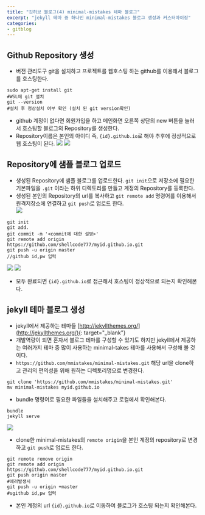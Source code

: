 ```yaml
---
title: "깃허브 블로그(4) minimal-mistakes 테마 블로그"
excerpt: "jekyll 테마 중 하나인 minimal-mistakes 블로그 생성과 커스터마이징"
categories:
- gitblog
---
```

## Github Repository 생성
- 버전 관리도구 git을 설치하고 프로젝트를 웹호스팅 하는 github를 이용해서 블로그를 호스팅한다.
```
sudo apt-get install git
#WSL에 git 설치
git --version
#설치 후 정상설치 여부 확인 (설치 된 git version확인)
```
- github 계정이 없다면 회원가입을 하고 메인화면 오른쪽 상단의 new 버튼을 눌러서 호스팅할 블로그의 Repository를 생성한다.
- Repository이름은 본인의 아이디 즉, `{id}.github.io`로 해야 추후에 정상적으로 웹 호스팅이 된다.
[![]({{site.url}}/assets/images/gitblog/10_create_repo.png)]({{site.url}}/assets/images/gitblog/10_create_repo.png)
[![]({{site.url}}/assets/images/gitblog/10_create_repo2.png)]({{site.url}}/assets/images/gitblog/10_create_repo2.png)  

## Repository에 샘플 블로그 업로드
- 생성된 Repository에 샘플 블로그를 업로드한다. `git init`으로 저장소에 필요한 기본파일을 `.git` 이라는 하위 디렉토리를 만들고 계정의 Repository를 등록한다.
- 생성된 본인의 Repository의 url를 복사하고 `git remote add` 명령어를 이용해서 원격저장소에 연결하고 `git push`로 업로드 한다.  
[![]({{site.url}}/assets/images/gitblog/10_gitclone.png)]({{site.url}}/assets/images/gitblog/10_gitclone.png) 
```
git init
git add.
git commit -m '<commit에 대한 설명>'
git remote add origin https://github.com/shellcode777/myid.github.io.git
git push -u origin master
//github id,pw 입력
```
[![]({{site.url}}/assets/images/gitblog/10_gitpush1.png)]({{site.url}}/assets/images/gitblog/10_gitpush1.png)
[![]({{site.url}}/assets/images/gitblog/10_gitpush2.png)]({{site.url}}/assets/images/gitblog/10_gitpush2.png)

- 모두 완료되면 `{id}.github.io`로 접근해서 호스팅이 정상적으로 되는지 확인해본다.

## jekyll 테마 블로그 생성
- jekyll에서 제공하는 테마들 [http://jekyllthemes.org/](http://jekyllthemes.org/){: target="_blank"}
- 개발역량이 되면 혼자서 블로그 테마를 구성할 수 있기도 하지만 jekyll에서 제공하는 여러가지 테마 중 많이 사용하는 minimal-takes 테마를 사용해서 구성해 볼 것이다.
- `https://github.com/mmistakes/minimal-mistakes.git` 해당 url을 clone하고 관리의 편의성을 위해 원하는 디렉토리명으로 변경한다.
```
git clone 'https://github.com/mmistakes/minimal-mistakes.git'
mv minimal-mistakes myid.github.io
```
- bundle 명령어로 필요한 파일들을 설치해주고 로컬에서 확인해본다.
```
bundle
jekyll serve
```
[![]({{site.url}}/assets/images/gitblog/11_localhosting.png)]({{site.url}}/assets/images/gitblog/11_localhosting.png)

- clone한 minimal-mistakes의 `remote origin`을 본인 계정의 repository로 변경하고 `git push`로 업로드 한다.
```
git remote remove origin
git remote add origin https://github.com/shellcode777/myid.github.io.git
git push origin master
#에러발생시
git push -u origin +master
#sgithub id,pw 입력
```
- 본인 계정의 url `{id}.github.io`로 이동하여 블로그가 호스팅 되는지 확인해본다.